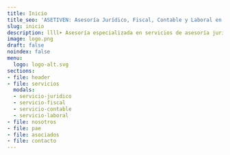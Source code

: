 ```yaml
---
title: Inicio
title_seo: 'ASETIVEN: Asesoría Jurídico, Fiscal, Contable y Laboral en Murcia'
slug: inicio
description: llll➤ Asesoría especializada en servicios de asesoría jurídica nacional e internacional, fiscal, contable y laboral ✅ para autónomos y pymes.
image: logo.png
draft: false
noindex: false
menu:
  logo: logo-alt.svg
sections:
- file: header
- file: servicios
  modals:
  - servicio-juridico
  - servicio-fiscal
  - servicio-contable
  - servicio-laboral
- file: nosotros
- file: pae
- file: asociados
- file: contacto
---
```

